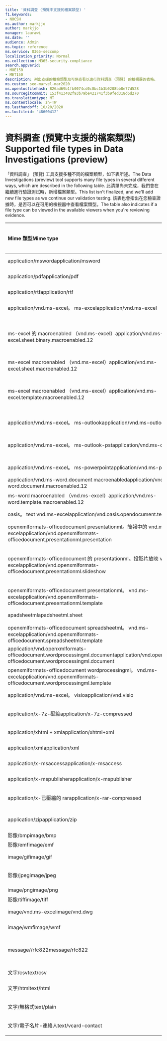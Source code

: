 ```yaml
---
title: '資料調查 (預覽中支援的檔案類型) '
f1.keywords:
- NOCSH
ms.author: markjjo
author: markjjo
manager: laurawi
ms.date: ''
audience: Admin
ms.topic: reference
ms.service: O365-seccomp
localization_priority: Normal
ms.collection: M365-security-compliance
search.appverid:
- MOE150
- MET150
description: 列出支援的檔案類型及可供查看以進行資料調查 (預覽) 的檢視器的表格。
ms.custom: seo-marvel-mar2020
ms.openlocfilehash: 826ad69b1fb0074cd0c8bc1b3b0208bb8e77d528
ms.sourcegitcommit: 153f413402f93b79be421741f3b9fed318d6d270
ms.translationtype: MT
ms.contentlocale: zh-TW
ms.lasthandoff: 10/20/2020
ms.locfileid: "48600412"
---
```

# <a name="supported-file-types-in-data-investigations-preview"></a><span data-ttu-id="d0ddc-103">資料調查 (預覽中支援的檔案類型) </span><span class="sxs-lookup"><span data-stu-id="d0ddc-103">Supported file types in Data Investigations (preview)</span></span>

<span data-ttu-id="d0ddc-104">「資料調查」 (預覽) 工具支援多種不同的檔案類型，如下表所述。</span><span class="sxs-lookup"><span data-stu-id="d0ddc-104">The Data Investigations (preview) tool supports many file types in several different ways, which are described in the following table.</span></span> <span data-ttu-id="d0ddc-105">此清單尚未完成，我們會在繼續進行驗證測試時，新增檔案類型。</span><span class="sxs-lookup"><span data-stu-id="d0ddc-105">This list isn't finalized, and we'll add new file types as we continue our validation testing.</span></span> <span data-ttu-id="d0ddc-106">該表也會指出在您檢查證據時，是否可以在可用的檢視器中查看檔案類型。</span><span class="sxs-lookup"><span data-stu-id="d0ddc-106">The table also indicates if a file type can be viewed in the available viewers when you're reviewing evidence.</span></span>

| <span data-ttu-id="d0ddc-107">Mime 類型</span><span class="sxs-lookup"><span data-stu-id="d0ddc-107">Mime type</span></span> | <span data-ttu-id="d0ddc-108">檔類別</span><span class="sxs-lookup"><span data-stu-id="d0ddc-108">File class</span></span> | <span data-ttu-id="d0ddc-109">原生檢視器</span><span class="sxs-lookup"><span data-stu-id="d0ddc-109">Native viewer</span></span> | <span data-ttu-id="d0ddc-110">文字檢視器</span><span class="sxs-lookup"><span data-stu-id="d0ddc-110">Text viewer</span></span> | <span data-ttu-id="d0ddc-111">批註檢視器</span><span class="sxs-lookup"><span data-stu-id="d0ddc-111">Annotate viewer</span></span> | <span data-ttu-id="d0ddc-112">容器提取</span><span class="sxs-lookup"><span data-stu-id="d0ddc-112">Container extraction</span></span> | <span data-ttu-id="d0ddc-113">Extensions</span><span class="sxs-lookup"><span data-stu-id="d0ddc-113">Extensions</span></span> |
|:------|:------|:------|:------|:------|:------|:------|
|<span data-ttu-id="d0ddc-114">application/msword</span><span class="sxs-lookup"><span data-stu-id="d0ddc-114">application/msword</span></span> | <span data-ttu-id="d0ddc-115">文件</span><span class="sxs-lookup"><span data-stu-id="d0ddc-115">Document</span></span> | <span data-ttu-id="d0ddc-116">是</span><span class="sxs-lookup"><span data-stu-id="d0ddc-116">Yes</span></span> | <span data-ttu-id="d0ddc-117">是</span><span class="sxs-lookup"><span data-stu-id="d0ddc-117">Yes</span></span> | <span data-ttu-id="d0ddc-118">是</span><span class="sxs-lookup"><span data-stu-id="d0ddc-118">Yes</span></span> | <span data-ttu-id="d0ddc-119">否</span><span class="sxs-lookup"><span data-stu-id="d0ddc-119">No</span></span> | <span data-ttu-id="d0ddc-120">.doc; .dat</span><span class="sxs-lookup"><span data-stu-id="d0ddc-120">.doc; .dat</span></span> |
|<span data-ttu-id="d0ddc-121">application/pdf</span><span class="sxs-lookup"><span data-stu-id="d0ddc-121">application/pdf</span></span> | <span data-ttu-id="d0ddc-122">文件</span><span class="sxs-lookup"><span data-stu-id="d0ddc-122">Document</span></span> | <span data-ttu-id="d0ddc-123">是</span><span class="sxs-lookup"><span data-stu-id="d0ddc-123">Yes</span></span> | <span data-ttu-id="d0ddc-124">是</span><span class="sxs-lookup"><span data-stu-id="d0ddc-124">Yes</span></span> | <span data-ttu-id="d0ddc-125">是</span><span class="sxs-lookup"><span data-stu-id="d0ddc-125">Yes</span></span> | <span data-ttu-id="d0ddc-126">否</span><span class="sxs-lookup"><span data-stu-id="d0ddc-126">No</span></span> | <span data-ttu-id="d0ddc-127">.pdf</span><span class="sxs-lookup"><span data-stu-id="d0ddc-127">.pdf</span></span> |
|<span data-ttu-id="d0ddc-128">application/rtf</span><span class="sxs-lookup"><span data-stu-id="d0ddc-128">application/rtf</span></span> | <span data-ttu-id="d0ddc-129">文件</span><span class="sxs-lookup"><span data-stu-id="d0ddc-129">Document</span></span> | <span data-ttu-id="d0ddc-130">是</span><span class="sxs-lookup"><span data-stu-id="d0ddc-130">Yes</span></span> | <span data-ttu-id="d0ddc-131">是</span><span class="sxs-lookup"><span data-stu-id="d0ddc-131">Yes</span></span> | <span data-ttu-id="d0ddc-132">是</span><span class="sxs-lookup"><span data-stu-id="d0ddc-132">Yes</span></span> | <span data-ttu-id="d0ddc-133">否</span><span class="sxs-lookup"><span data-stu-id="d0ddc-133">No</span></span> | <span data-ttu-id="d0ddc-134">.rtf; .doc</span><span class="sxs-lookup"><span data-stu-id="d0ddc-134">.rtf; .doc</span></span> |
|<span data-ttu-id="d0ddc-135">application/vnd.ms-excel。 ms-excel</span><span class="sxs-lookup"><span data-stu-id="d0ddc-135">application/vnd.ms-excel</span></span> | <span data-ttu-id="d0ddc-136">文件</span><span class="sxs-lookup"><span data-stu-id="d0ddc-136">Document</span></span> | <span data-ttu-id="d0ddc-137">是</span><span class="sxs-lookup"><span data-stu-id="d0ddc-137">Yes</span></span> | <span data-ttu-id="d0ddc-138">是</span><span class="sxs-lookup"><span data-stu-id="d0ddc-138">Yes</span></span> | <span data-ttu-id="d0ddc-139">是</span><span class="sxs-lookup"><span data-stu-id="d0ddc-139">Yes</span></span> | <span data-ttu-id="d0ddc-140">否</span><span class="sxs-lookup"><span data-stu-id="d0ddc-140">No</span></span> | <span data-ttu-id="d0ddc-141">.xls; .dat</span><span class="sxs-lookup"><span data-stu-id="d0ddc-141">.xls; .dat</span></span> |
|<span data-ttu-id="d0ddc-142">ms-excel 的 macroenabled （vnd.ms-excel）</span><span class="sxs-lookup"><span data-stu-id="d0ddc-142">application/vnd.ms-excel.sheet.binary.macroenabled.12</span></span> | <span data-ttu-id="d0ddc-143">生產力/開放式檔案格式</span><span class="sxs-lookup"><span data-stu-id="d0ddc-143">Productivity / Open Document Format</span></span> | <span data-ttu-id="d0ddc-144">是</span><span class="sxs-lookup"><span data-stu-id="d0ddc-144">Yes</span></span> | <span data-ttu-id="d0ddc-145">是</span><span class="sxs-lookup"><span data-stu-id="d0ddc-145">Yes</span></span> | <span data-ttu-id="d0ddc-146">否</span><span class="sxs-lookup"><span data-stu-id="d0ddc-146">No</span></span> | <span data-ttu-id="d0ddc-147">否</span><span class="sxs-lookup"><span data-stu-id="d0ddc-147">No</span></span> | <span data-ttu-id="d0ddc-148">。 xlsb</span><span class="sxs-lookup"><span data-stu-id="d0ddc-148">.xlsb</span></span> |
|<span data-ttu-id="d0ddc-149">ms-excel macroenabled （vnd.ms-excel）</span><span class="sxs-lookup"><span data-stu-id="d0ddc-149">application/vnd.ms-excel.sheet.macroenabled.12</span></span> | <span data-ttu-id="d0ddc-150">文件</span><span class="sxs-lookup"><span data-stu-id="d0ddc-150">Document</span></span> | <span data-ttu-id="d0ddc-151">是</span><span class="sxs-lookup"><span data-stu-id="d0ddc-151">Yes</span></span> | <span data-ttu-id="d0ddc-152">是</span><span class="sxs-lookup"><span data-stu-id="d0ddc-152">Yes</span></span> | <span data-ttu-id="d0ddc-153">是</span><span class="sxs-lookup"><span data-stu-id="d0ddc-153">Yes</span></span> | <span data-ttu-id="d0ddc-154">否</span><span class="sxs-lookup"><span data-stu-id="d0ddc-154">No</span></span> | <span data-ttu-id="d0ddc-155">。 xlsm</span><span class="sxs-lookup"><span data-stu-id="d0ddc-155">.xlsm</span></span> |
|<span data-ttu-id="d0ddc-156">ms-excel macroenabled （vnd.ms-excel）</span><span class="sxs-lookup"><span data-stu-id="d0ddc-156">application/vnd.ms-excel.template.macroenabled.12</span></span> | <span data-ttu-id="d0ddc-157">生產力/開放式檔案格式</span><span class="sxs-lookup"><span data-stu-id="d0ddc-157">Productivity / Open Document Format</span></span> | <span data-ttu-id="d0ddc-158">否</span><span class="sxs-lookup"><span data-stu-id="d0ddc-158">No</span></span> | <span data-ttu-id="d0ddc-159">是</span><span class="sxs-lookup"><span data-stu-id="d0ddc-159">Yes</span></span> | <span data-ttu-id="d0ddc-160">否</span><span class="sxs-lookup"><span data-stu-id="d0ddc-160">No</span></span> | <span data-ttu-id="d0ddc-161">否</span><span class="sxs-lookup"><span data-stu-id="d0ddc-161">No</span></span> | <span data-ttu-id="d0ddc-162">。 xltm</span><span class="sxs-lookup"><span data-stu-id="d0ddc-162">.xltm</span></span> |
|<span data-ttu-id="d0ddc-163">application/vnd.ms-excel。 ms-outlook</span><span class="sxs-lookup"><span data-stu-id="d0ddc-163">application/vnd.ms-outlook</span></span> | <span data-ttu-id="d0ddc-164">生產力</span><span class="sxs-lookup"><span data-stu-id="d0ddc-164">Productivity</span></span> | <span data-ttu-id="d0ddc-165">否</span><span class="sxs-lookup"><span data-stu-id="d0ddc-165">No</span></span> | <span data-ttu-id="d0ddc-166">否</span><span class="sxs-lookup"><span data-stu-id="d0ddc-166">No</span></span> | <span data-ttu-id="d0ddc-167">否</span><span class="sxs-lookup"><span data-stu-id="d0ddc-167">No</span></span> | <span data-ttu-id="d0ddc-168">否</span><span class="sxs-lookup"><span data-stu-id="d0ddc-168">No</span></span> | <span data-ttu-id="d0ddc-169">.msg</span><span class="sxs-lookup"><span data-stu-id="d0ddc-169">.msg</span></span> |
|<span data-ttu-id="d0ddc-170">application/vnd.ms-excel。 ms-outlook-pst</span><span class="sxs-lookup"><span data-stu-id="d0ddc-170">application/vnd.ms-outlook-pst</span></span> | <span data-ttu-id="d0ddc-171">生產力/共同作業</span><span class="sxs-lookup"><span data-stu-id="d0ddc-171">Productivity / Collaboration</span></span> | <span data-ttu-id="d0ddc-172">否</span><span class="sxs-lookup"><span data-stu-id="d0ddc-172">No</span></span> | <span data-ttu-id="d0ddc-173">否</span><span class="sxs-lookup"><span data-stu-id="d0ddc-173">No</span></span> | <span data-ttu-id="d0ddc-174">否</span><span class="sxs-lookup"><span data-stu-id="d0ddc-174">No</span></span> | <span data-ttu-id="d0ddc-175">是</span><span class="sxs-lookup"><span data-stu-id="d0ddc-175">Yes</span></span> | <span data-ttu-id="d0ddc-176">.pst</span><span class="sxs-lookup"><span data-stu-id="d0ddc-176">.pst</span></span> |
|<span data-ttu-id="d0ddc-177">application/vnd.ms-excel。 ms-powerpoint</span><span class="sxs-lookup"><span data-stu-id="d0ddc-177">application/vnd.ms-powerpoint</span></span> | <span data-ttu-id="d0ddc-178">文件</span><span class="sxs-lookup"><span data-stu-id="d0ddc-178">Document</span></span> | <span data-ttu-id="d0ddc-179">是</span><span class="sxs-lookup"><span data-stu-id="d0ddc-179">Yes</span></span> | <span data-ttu-id="d0ddc-180">是</span><span class="sxs-lookup"><span data-stu-id="d0ddc-180">Yes</span></span> | <span data-ttu-id="d0ddc-181">是</span><span class="sxs-lookup"><span data-stu-id="d0ddc-181">Yes</span></span> | <span data-ttu-id="d0ddc-182">否</span><span class="sxs-lookup"><span data-stu-id="d0ddc-182">No</span></span> | <span data-ttu-id="d0ddc-183">.ppt; .pps; .pot</span><span class="sxs-lookup"><span data-stu-id="d0ddc-183">.ppt; .pps; .pot</span></span> |
|<span data-ttu-id="d0ddc-184">application/vnd.ms-word.document macroenabled</span><span class="sxs-lookup"><span data-stu-id="d0ddc-184">application/vnd.ms-word.document.macroenabled.12</span></span> | <span data-ttu-id="d0ddc-185">文件</span><span class="sxs-lookup"><span data-stu-id="d0ddc-185">Document</span></span> | <span data-ttu-id="d0ddc-186">是</span><span class="sxs-lookup"><span data-stu-id="d0ddc-186">Yes</span></span> | <span data-ttu-id="d0ddc-187">是</span><span class="sxs-lookup"><span data-stu-id="d0ddc-187">Yes</span></span> | <span data-ttu-id="d0ddc-188">是</span><span class="sxs-lookup"><span data-stu-id="d0ddc-188">Yes</span></span> | <span data-ttu-id="d0ddc-189">否</span><span class="sxs-lookup"><span data-stu-id="d0ddc-189">No</span></span> | <span data-ttu-id="d0ddc-190">.docm</span><span class="sxs-lookup"><span data-stu-id="d0ddc-190">.docm</span></span> |
|<span data-ttu-id="d0ddc-191">ms-word macroenabled （vnd.ms-excel）</span><span class="sxs-lookup"><span data-stu-id="d0ddc-191">application/vnd.ms-word.template.macroenabled.12</span></span> | <span data-ttu-id="d0ddc-192">文件</span><span class="sxs-lookup"><span data-stu-id="d0ddc-192">Document</span></span> | <span data-ttu-id="d0ddc-193">是</span><span class="sxs-lookup"><span data-stu-id="d0ddc-193">Yes</span></span> | <span data-ttu-id="d0ddc-194">是</span><span class="sxs-lookup"><span data-stu-id="d0ddc-194">Yes</span></span> | <span data-ttu-id="d0ddc-195">是</span><span class="sxs-lookup"><span data-stu-id="d0ddc-195">Yes</span></span> | <span data-ttu-id="d0ddc-196">否</span><span class="sxs-lookup"><span data-stu-id="d0ddc-196">No</span></span> | <span data-ttu-id="d0ddc-197">normal.dotm</span><span class="sxs-lookup"><span data-stu-id="d0ddc-197">.dotm</span></span> |
|<span data-ttu-id="d0ddc-198">oasis。 text vnd.ms-excel</span><span class="sxs-lookup"><span data-stu-id="d0ddc-198">application/vnd.oasis.opendocument.text</span></span> | <span data-ttu-id="d0ddc-199">文件</span><span class="sxs-lookup"><span data-stu-id="d0ddc-199">Document</span></span> | <span data-ttu-id="d0ddc-200">是</span><span class="sxs-lookup"><span data-stu-id="d0ddc-200">Yes</span></span> | <span data-ttu-id="d0ddc-201">是</span><span class="sxs-lookup"><span data-stu-id="d0ddc-201">Yes</span></span> | <span data-ttu-id="d0ddc-202">是</span><span class="sxs-lookup"><span data-stu-id="d0ddc-202">Yes</span></span> | <span data-ttu-id="d0ddc-203">否</span><span class="sxs-lookup"><span data-stu-id="d0ddc-203">No</span></span> | <span data-ttu-id="d0ddc-204">odt</span><span class="sxs-lookup"><span data-stu-id="d0ddc-204">.odt;</span></span>  |
|<span data-ttu-id="d0ddc-205">openxmlformats-officedocument presentationml。簡報中的 vnd.ms-excel</span><span class="sxs-lookup"><span data-stu-id="d0ddc-205">application/vnd.openxmlformats-officedocument.presentationml.presentation</span></span> | <span data-ttu-id="d0ddc-206">文件</span><span class="sxs-lookup"><span data-stu-id="d0ddc-206">Document</span></span> | <span data-ttu-id="d0ddc-207">是</span><span class="sxs-lookup"><span data-stu-id="d0ddc-207">Yes</span></span> | <span data-ttu-id="d0ddc-208">是</span><span class="sxs-lookup"><span data-stu-id="d0ddc-208">Yes</span></span> | <span data-ttu-id="d0ddc-209">是</span><span class="sxs-lookup"><span data-stu-id="d0ddc-209">Yes</span></span> | <span data-ttu-id="d0ddc-210">否</span><span class="sxs-lookup"><span data-stu-id="d0ddc-210">No</span></span> | <span data-ttu-id="d0ddc-211">.pptx</span><span class="sxs-lookup"><span data-stu-id="d0ddc-211">.pptx</span></span> |
|<span data-ttu-id="d0ddc-212">openxmlformats-officedocument 的 presentationml。投影片放映 vnd.ms-excel</span><span class="sxs-lookup"><span data-stu-id="d0ddc-212">application/vnd.openxmlformats-officedocument.presentationml.slideshow</span></span> | <span data-ttu-id="d0ddc-213">生產力/開放式檔案格式</span><span class="sxs-lookup"><span data-stu-id="d0ddc-213">Productivity / Open Document Format</span></span> | <span data-ttu-id="d0ddc-214">是</span><span class="sxs-lookup"><span data-stu-id="d0ddc-214">Yes</span></span> | <span data-ttu-id="d0ddc-215">是</span><span class="sxs-lookup"><span data-stu-id="d0ddc-215">Yes</span></span> | <span data-ttu-id="d0ddc-216">是</span><span class="sxs-lookup"><span data-stu-id="d0ddc-216">Yes</span></span> | <span data-ttu-id="d0ddc-217">否</span><span class="sxs-lookup"><span data-stu-id="d0ddc-217">No</span></span> | <span data-ttu-id="d0ddc-218">。 ppsx</span><span class="sxs-lookup"><span data-stu-id="d0ddc-218">.ppsx</span></span> |
|<span data-ttu-id="d0ddc-219">openxmlformats-officedocument presentationml。 vnd.ms-excel</span><span class="sxs-lookup"><span data-stu-id="d0ddc-219">application/vnd.openxmlformats-officedocument.presentationml.template</span></span> | <span data-ttu-id="d0ddc-220">文件</span><span class="sxs-lookup"><span data-stu-id="d0ddc-220">Document</span></span> | <span data-ttu-id="d0ddc-221">是</span><span class="sxs-lookup"><span data-stu-id="d0ddc-221">Yes</span></span> | <span data-ttu-id="d0ddc-222">是</span><span class="sxs-lookup"><span data-stu-id="d0ddc-222">Yes</span></span> | <span data-ttu-id="d0ddc-223">是</span><span class="sxs-lookup"><span data-stu-id="d0ddc-223">Yes</span></span> | <span data-ttu-id="d0ddc-224">否</span><span class="sxs-lookup"><span data-stu-id="d0ddc-224">No</span></span> | <span data-ttu-id="d0ddc-225">。 potx</span><span class="sxs-lookup"><span data-stu-id="d0ddc-225">.potx</span></span> |
| <span data-ttu-id="d0ddc-226">apadsheetml</span><span class="sxs-lookup"><span data-stu-id="d0ddc-226">apadsheetml.sheet</span></span> | <span data-ttu-id="d0ddc-227">文件</span><span class="sxs-lookup"><span data-stu-id="d0ddc-227">Document</span></span> | <span data-ttu-id="d0ddc-228">是</span><span class="sxs-lookup"><span data-stu-id="d0ddc-228">Yes</span></span> | <span data-ttu-id="d0ddc-229">是</span><span class="sxs-lookup"><span data-stu-id="d0ddc-229">Yes</span></span> | <span data-ttu-id="d0ddc-230">是</span><span class="sxs-lookup"><span data-stu-id="d0ddc-230">Yes</span></span> | <span data-ttu-id="d0ddc-231">否</span><span class="sxs-lookup"><span data-stu-id="d0ddc-231">No</span></span> | <span data-ttu-id="d0ddc-232">.xlsx</span><span class="sxs-lookup"><span data-stu-id="d0ddc-232">.xlsx</span></span> |
|<span data-ttu-id="d0ddc-233">openxmlformats-officedocument spreadsheetml。 vnd.ms-excel</span><span class="sxs-lookup"><span data-stu-id="d0ddc-233">application/vnd.openxmlformats-officedocument.spreadsheetml.template</span></span> | <span data-ttu-id="d0ddc-234">文件</span><span class="sxs-lookup"><span data-stu-id="d0ddc-234">Document</span></span> | <span data-ttu-id="d0ddc-235">是</span><span class="sxs-lookup"><span data-stu-id="d0ddc-235">Yes</span></span> | <span data-ttu-id="d0ddc-236">是</span><span class="sxs-lookup"><span data-stu-id="d0ddc-236">Yes</span></span> | <span data-ttu-id="d0ddc-237">是</span><span class="sxs-lookup"><span data-stu-id="d0ddc-237">Yes</span></span> | <span data-ttu-id="d0ddc-238">否</span><span class="sxs-lookup"><span data-stu-id="d0ddc-238">No</span></span> | <span data-ttu-id="d0ddc-239">。 .xltx</span><span class="sxs-lookup"><span data-stu-id="d0ddc-239">.xltx</span></span> |
|<span data-ttu-id="d0ddc-240">application/vnd.openxmlformats-officedocument.wordprocessingml.document</span><span class="sxs-lookup"><span data-stu-id="d0ddc-240">application/vnd.openxmlformats-officedocument.wordprocessingml.document</span></span> | <span data-ttu-id="d0ddc-241">文件</span><span class="sxs-lookup"><span data-stu-id="d0ddc-241">Document</span></span> | <span data-ttu-id="d0ddc-242">是</span><span class="sxs-lookup"><span data-stu-id="d0ddc-242">Yes</span></span> | <span data-ttu-id="d0ddc-243">是</span><span class="sxs-lookup"><span data-stu-id="d0ddc-243">Yes</span></span> | <span data-ttu-id="d0ddc-244">是</span><span class="sxs-lookup"><span data-stu-id="d0ddc-244">Yes</span></span> | <span data-ttu-id="d0ddc-245">否</span><span class="sxs-lookup"><span data-stu-id="d0ddc-245">No</span></span> | <span data-ttu-id="d0ddc-246">.docx</span><span class="sxs-lookup"><span data-stu-id="d0ddc-246">.docx</span></span> |
|<span data-ttu-id="d0ddc-247">openxmlformats-officedocument wordprocessingml。 vnd.ms-excel</span><span class="sxs-lookup"><span data-stu-id="d0ddc-247">application/vnd.openxmlformats-officedocument.wordprocessingml.template</span></span> | <span data-ttu-id="d0ddc-248">文件</span><span class="sxs-lookup"><span data-stu-id="d0ddc-248">Document</span></span> | <span data-ttu-id="d0ddc-249">是</span><span class="sxs-lookup"><span data-stu-id="d0ddc-249">Yes</span></span> | <span data-ttu-id="d0ddc-250">是</span><span class="sxs-lookup"><span data-stu-id="d0ddc-250">Yes</span></span> | <span data-ttu-id="d0ddc-251">是</span><span class="sxs-lookup"><span data-stu-id="d0ddc-251">Yes</span></span> | <span data-ttu-id="d0ddc-252">否</span><span class="sxs-lookup"><span data-stu-id="d0ddc-252">No</span></span> | <span data-ttu-id="d0ddc-253">。 dotx</span><span class="sxs-lookup"><span data-stu-id="d0ddc-253">.dotx</span></span> |
|<span data-ttu-id="d0ddc-254">application/vnd.ms-excel。 visio</span><span class="sxs-lookup"><span data-stu-id="d0ddc-254">application/vnd.visio</span></span> | <span data-ttu-id="d0ddc-255">文件</span><span class="sxs-lookup"><span data-stu-id="d0ddc-255">Document</span></span> | <span data-ttu-id="d0ddc-256">是</span><span class="sxs-lookup"><span data-stu-id="d0ddc-256">Yes</span></span> | <span data-ttu-id="d0ddc-257">是</span><span class="sxs-lookup"><span data-stu-id="d0ddc-257">Yes</span></span> | <span data-ttu-id="d0ddc-258">是</span><span class="sxs-lookup"><span data-stu-id="d0ddc-258">Yes</span></span> | <span data-ttu-id="d0ddc-259">否</span><span class="sxs-lookup"><span data-stu-id="d0ddc-259">No</span></span> | <span data-ttu-id="d0ddc-260">.vsd</span><span class="sxs-lookup"><span data-stu-id="d0ddc-260">.vsd</span></span> |
|<span data-ttu-id="d0ddc-261">application/x-7z-壓縮</span><span class="sxs-lookup"><span data-stu-id="d0ddc-261">application/x-7z-compressed</span></span> | <span data-ttu-id="d0ddc-262">封存/容器</span><span class="sxs-lookup"><span data-stu-id="d0ddc-262">Archive / Container</span></span> | <span data-ttu-id="d0ddc-263">否</span><span class="sxs-lookup"><span data-stu-id="d0ddc-263">No</span></span> | <span data-ttu-id="d0ddc-264">否</span><span class="sxs-lookup"><span data-stu-id="d0ddc-264">No</span></span> | <span data-ttu-id="d0ddc-265">否</span><span class="sxs-lookup"><span data-stu-id="d0ddc-265">No</span></span> | <span data-ttu-id="d0ddc-266">是</span><span class="sxs-lookup"><span data-stu-id="d0ddc-266">Yes</span></span> | <span data-ttu-id="d0ddc-267">.7z</span><span class="sxs-lookup"><span data-stu-id="d0ddc-267">.7z</span></span> |
|<span data-ttu-id="d0ddc-268">application/xhtml + xml</span><span class="sxs-lookup"><span data-stu-id="d0ddc-268">application/xhtml+xml</span></span> | <span data-ttu-id="d0ddc-269">文件</span><span class="sxs-lookup"><span data-stu-id="d0ddc-269">Document</span></span> | <span data-ttu-id="d0ddc-270">是</span><span class="sxs-lookup"><span data-stu-id="d0ddc-270">Yes</span></span> | <span data-ttu-id="d0ddc-271">是</span><span class="sxs-lookup"><span data-stu-id="d0ddc-271">Yes</span></span> | <span data-ttu-id="d0ddc-272">是</span><span class="sxs-lookup"><span data-stu-id="d0ddc-272">Yes</span></span> | <span data-ttu-id="d0ddc-273">否</span><span class="sxs-lookup"><span data-stu-id="d0ddc-273">No</span></span> | <span data-ttu-id="d0ddc-274">的 xhtml</span><span class="sxs-lookup"><span data-stu-id="d0ddc-274">.xhtml</span></span> |
|<span data-ttu-id="d0ddc-275">application/xml</span><span class="sxs-lookup"><span data-stu-id="d0ddc-275">application/xml</span></span> | <span data-ttu-id="d0ddc-276">文件</span><span class="sxs-lookup"><span data-stu-id="d0ddc-276">Document</span></span> | <span data-ttu-id="d0ddc-277">是</span><span class="sxs-lookup"><span data-stu-id="d0ddc-277">Yes</span></span> | <span data-ttu-id="d0ddc-278">是</span><span class="sxs-lookup"><span data-stu-id="d0ddc-278">Yes</span></span> | <span data-ttu-id="d0ddc-279">是</span><span class="sxs-lookup"><span data-stu-id="d0ddc-279">Yes</span></span> | <span data-ttu-id="d0ddc-280">否</span><span class="sxs-lookup"><span data-stu-id="d0ddc-280">No</span></span> | <span data-ttu-id="d0ddc-281">.xml</span><span class="sxs-lookup"><span data-stu-id="d0ddc-281">.xml</span></span> |
|<span data-ttu-id="d0ddc-282">application/x-msaccess</span><span class="sxs-lookup"><span data-stu-id="d0ddc-282">application/x-msaccess</span></span> | <span data-ttu-id="d0ddc-283">文件</span><span class="sxs-lookup"><span data-stu-id="d0ddc-283">Document</span></span> | <span data-ttu-id="d0ddc-284">是</span><span class="sxs-lookup"><span data-stu-id="d0ddc-284">Yes</span></span> | <span data-ttu-id="d0ddc-285">是</span><span class="sxs-lookup"><span data-stu-id="d0ddc-285">Yes</span></span> | <span data-ttu-id="d0ddc-286">是</span><span class="sxs-lookup"><span data-stu-id="d0ddc-286">Yes</span></span> | <span data-ttu-id="d0ddc-287">否</span><span class="sxs-lookup"><span data-stu-id="d0ddc-287">No</span></span> | <span data-ttu-id="d0ddc-288">.mdb</span><span class="sxs-lookup"><span data-stu-id="d0ddc-288">.mdb</span></span> |
|<span data-ttu-id="d0ddc-289">application/x-mspublisher</span><span class="sxs-lookup"><span data-stu-id="d0ddc-289">application/x-mspublisher</span></span> | <span data-ttu-id="d0ddc-290">文件</span><span class="sxs-lookup"><span data-stu-id="d0ddc-290">Document</span></span> | <span data-ttu-id="d0ddc-291">是</span><span class="sxs-lookup"><span data-stu-id="d0ddc-291">Yes</span></span> | <span data-ttu-id="d0ddc-292">是</span><span class="sxs-lookup"><span data-stu-id="d0ddc-292">Yes</span></span> | <span data-ttu-id="d0ddc-293">是</span><span class="sxs-lookup"><span data-stu-id="d0ddc-293">Yes</span></span> | <span data-ttu-id="d0ddc-294">否</span><span class="sxs-lookup"><span data-stu-id="d0ddc-294">No</span></span> | <span data-ttu-id="d0ddc-295">pub</span><span class="sxs-lookup"><span data-stu-id="d0ddc-295">.pub</span></span> |
|<span data-ttu-id="d0ddc-296">application/x-已壓縮的 rar</span><span class="sxs-lookup"><span data-stu-id="d0ddc-296">application/x-rar-compressed</span></span> | <span data-ttu-id="d0ddc-297">封存/容器</span><span class="sxs-lookup"><span data-stu-id="d0ddc-297">Archive / Container</span></span> | <span data-ttu-id="d0ddc-298">否</span><span class="sxs-lookup"><span data-stu-id="d0ddc-298">No</span></span> | <span data-ttu-id="d0ddc-299">否</span><span class="sxs-lookup"><span data-stu-id="d0ddc-299">No</span></span> | <span data-ttu-id="d0ddc-300">否</span><span class="sxs-lookup"><span data-stu-id="d0ddc-300">No</span></span> | <span data-ttu-id="d0ddc-301">是</span><span class="sxs-lookup"><span data-stu-id="d0ddc-301">Yes</span></span> | <span data-ttu-id="d0ddc-302">rar</span><span class="sxs-lookup"><span data-stu-id="d0ddc-302">.rar</span></span> |
| <span data-ttu-id="d0ddc-303">application/zip</span><span class="sxs-lookup"><span data-stu-id="d0ddc-303">application/zip</span></span> | <span data-ttu-id="d0ddc-304">封存/容器</span><span class="sxs-lookup"><span data-stu-id="d0ddc-304">Archive / Container</span></span> | <span data-ttu-id="d0ddc-305">否</span><span class="sxs-lookup"><span data-stu-id="d0ddc-305">No</span></span> | <span data-ttu-id="d0ddc-306">否</span><span class="sxs-lookup"><span data-stu-id="d0ddc-306">No</span></span> | <span data-ttu-id="d0ddc-307">否</span><span class="sxs-lookup"><span data-stu-id="d0ddc-307">No</span></span> | <span data-ttu-id="d0ddc-308">是</span><span class="sxs-lookup"><span data-stu-id="d0ddc-308">Yes</span></span> | <span data-ttu-id="d0ddc-309">.zip</span><span class="sxs-lookup"><span data-stu-id="d0ddc-309">.zip</span></span> |
|<span data-ttu-id="d0ddc-310">影像/bmp</span><span class="sxs-lookup"><span data-stu-id="d0ddc-310">image/bmp</span></span> | <span data-ttu-id="d0ddc-311">影像</span><span class="sxs-lookup"><span data-stu-id="d0ddc-311">Image</span></span> | <span data-ttu-id="d0ddc-312">是</span><span class="sxs-lookup"><span data-stu-id="d0ddc-312">Yes</span></span> | <span data-ttu-id="d0ddc-313">是</span><span class="sxs-lookup"><span data-stu-id="d0ddc-313">Yes</span></span> | <span data-ttu-id="d0ddc-314">是</span><span class="sxs-lookup"><span data-stu-id="d0ddc-314">Yes</span></span> | <span data-ttu-id="d0ddc-315">否</span><span class="sxs-lookup"><span data-stu-id="d0ddc-315">No</span></span> | <span data-ttu-id="d0ddc-316">.bmp</span><span class="sxs-lookup"><span data-stu-id="d0ddc-316">.bmp</span></span> |
|<span data-ttu-id="d0ddc-317">影像/emf</span><span class="sxs-lookup"><span data-stu-id="d0ddc-317">image/emf</span></span> | <span data-ttu-id="d0ddc-318">影像</span><span class="sxs-lookup"><span data-stu-id="d0ddc-318">Image</span></span> | <span data-ttu-id="d0ddc-319">是</span><span class="sxs-lookup"><span data-stu-id="d0ddc-319">Yes</span></span> | <span data-ttu-id="d0ddc-320">是</span><span class="sxs-lookup"><span data-stu-id="d0ddc-320">Yes</span></span> | <span data-ttu-id="d0ddc-321">是</span><span class="sxs-lookup"><span data-stu-id="d0ddc-321">Yes</span></span> | <span data-ttu-id="d0ddc-322">否</span><span class="sxs-lookup"><span data-stu-id="d0ddc-322">No</span></span> | <span data-ttu-id="d0ddc-323">.emf</span><span class="sxs-lookup"><span data-stu-id="d0ddc-323">.emf</span></span> |
|<span data-ttu-id="d0ddc-324">image/gif</span><span class="sxs-lookup"><span data-stu-id="d0ddc-324">image/gif</span></span> | <span data-ttu-id="d0ddc-325">文件</span><span class="sxs-lookup"><span data-stu-id="d0ddc-325">Document</span></span> | <span data-ttu-id="d0ddc-326">是</span><span class="sxs-lookup"><span data-stu-id="d0ddc-326">Yes</span></span> | <span data-ttu-id="d0ddc-327">是</span><span class="sxs-lookup"><span data-stu-id="d0ddc-327">Yes</span></span> | <span data-ttu-id="d0ddc-328">是</span><span class="sxs-lookup"><span data-stu-id="d0ddc-328">Yes</span></span> | <span data-ttu-id="d0ddc-329">否</span><span class="sxs-lookup"><span data-stu-id="d0ddc-329">No</span></span> | <span data-ttu-id="d0ddc-330">.gif</span><span class="sxs-lookup"><span data-stu-id="d0ddc-330">.gif</span></span> |
|<span data-ttu-id="d0ddc-331">影像/jpeg</span><span class="sxs-lookup"><span data-stu-id="d0ddc-331">image/jpeg</span></span> | <span data-ttu-id="d0ddc-332">影像</span><span class="sxs-lookup"><span data-stu-id="d0ddc-332">Image</span></span> | <span data-ttu-id="d0ddc-333">是</span><span class="sxs-lookup"><span data-stu-id="d0ddc-333">Yes</span></span> | <span data-ttu-id="d0ddc-334">是</span><span class="sxs-lookup"><span data-stu-id="d0ddc-334">Yes</span></span> | <span data-ttu-id="d0ddc-335">是</span><span class="sxs-lookup"><span data-stu-id="d0ddc-335">Yes</span></span> | <span data-ttu-id="d0ddc-336">否</span><span class="sxs-lookup"><span data-stu-id="d0ddc-336">No</span></span> | <span data-ttu-id="d0ddc-337">.jpg;. jpeg; .dat; jpgt</span><span class="sxs-lookup"><span data-stu-id="d0ddc-337">.jpg; .jpeg; .dat; .jpgt</span></span> |
|<span data-ttu-id="d0ddc-338">image/png</span><span class="sxs-lookup"><span data-stu-id="d0ddc-338">image/png</span></span> | <span data-ttu-id="d0ddc-339">影像</span><span class="sxs-lookup"><span data-stu-id="d0ddc-339">Image</span></span> | <span data-ttu-id="d0ddc-340">是</span><span class="sxs-lookup"><span data-stu-id="d0ddc-340">Yes</span></span> | <span data-ttu-id="d0ddc-341">是</span><span class="sxs-lookup"><span data-stu-id="d0ddc-341">Yes</span></span> | <span data-ttu-id="d0ddc-342">是</span><span class="sxs-lookup"><span data-stu-id="d0ddc-342">Yes</span></span> | <span data-ttu-id="d0ddc-343">否</span><span class="sxs-lookup"><span data-stu-id="d0ddc-343">No</span></span> | <span data-ttu-id="d0ddc-344">.png</span><span class="sxs-lookup"><span data-stu-id="d0ddc-344">.png</span></span> |
|<span data-ttu-id="d0ddc-345">影像/tiff</span><span class="sxs-lookup"><span data-stu-id="d0ddc-345">image/tiff</span></span> | <span data-ttu-id="d0ddc-346">影像</span><span class="sxs-lookup"><span data-stu-id="d0ddc-346">Image</span></span> | <span data-ttu-id="d0ddc-347">是</span><span class="sxs-lookup"><span data-stu-id="d0ddc-347">Yes</span></span> | <span data-ttu-id="d0ddc-348">是</span><span class="sxs-lookup"><span data-stu-id="d0ddc-348">Yes</span></span> | <span data-ttu-id="d0ddc-349">是</span><span class="sxs-lookup"><span data-stu-id="d0ddc-349">Yes</span></span> | <span data-ttu-id="d0ddc-350">否</span><span class="sxs-lookup"><span data-stu-id="d0ddc-350">No</span></span> | <span data-ttu-id="d0ddc-351">.tif</span><span class="sxs-lookup"><span data-stu-id="d0ddc-351">.tif</span></span> |
|<span data-ttu-id="d0ddc-352">image/vnd.ms-excel</span><span class="sxs-lookup"><span data-stu-id="d0ddc-352">image/vnd.dwg</span></span> | <span data-ttu-id="d0ddc-353">文件</span><span class="sxs-lookup"><span data-stu-id="d0ddc-353">Document</span></span> | <span data-ttu-id="d0ddc-354">是</span><span class="sxs-lookup"><span data-stu-id="d0ddc-354">Yes</span></span> | <span data-ttu-id="d0ddc-355">是</span><span class="sxs-lookup"><span data-stu-id="d0ddc-355">Yes</span></span> | <span data-ttu-id="d0ddc-356">是</span><span class="sxs-lookup"><span data-stu-id="d0ddc-356">Yes</span></span> | <span data-ttu-id="d0ddc-357">否</span><span class="sxs-lookup"><span data-stu-id="d0ddc-357">No</span></span> | <span data-ttu-id="d0ddc-358">dwg; dxf;</span><span class="sxs-lookup"><span data-stu-id="d0ddc-358">.dwg; .dxf;</span></span> |
|<span data-ttu-id="d0ddc-359">image/wmf</span><span class="sxs-lookup"><span data-stu-id="d0ddc-359">image/wmf</span></span> | <span data-ttu-id="d0ddc-360">文件</span><span class="sxs-lookup"><span data-stu-id="d0ddc-360">Document</span></span> | <span data-ttu-id="d0ddc-361">是</span><span class="sxs-lookup"><span data-stu-id="d0ddc-361">Yes</span></span> | <span data-ttu-id="d0ddc-362">是</span><span class="sxs-lookup"><span data-stu-id="d0ddc-362">Yes</span></span> | <span data-ttu-id="d0ddc-363">是</span><span class="sxs-lookup"><span data-stu-id="d0ddc-363">Yes</span></span> | <span data-ttu-id="d0ddc-364">否</span><span class="sxs-lookup"><span data-stu-id="d0ddc-364">No</span></span> | <span data-ttu-id="d0ddc-365">.wmf</span><span class="sxs-lookup"><span data-stu-id="d0ddc-365">.wmf</span></span> |
| <span data-ttu-id="d0ddc-366">message//rfc822</span><span class="sxs-lookup"><span data-stu-id="d0ddc-366">message/rfc822</span></span> | <span data-ttu-id="d0ddc-367">生產力/共同作業</span><span class="sxs-lookup"><span data-stu-id="d0ddc-367">Productivity / Collaboration</span></span> | <span data-ttu-id="d0ddc-368">否</span><span class="sxs-lookup"><span data-stu-id="d0ddc-368">No</span></span> | <span data-ttu-id="d0ddc-369">否</span><span class="sxs-lookup"><span data-stu-id="d0ddc-369">No</span></span> | <span data-ttu-id="d0ddc-370">否</span><span class="sxs-lookup"><span data-stu-id="d0ddc-370">No</span></span> | <span data-ttu-id="d0ddc-371">否</span><span class="sxs-lookup"><span data-stu-id="d0ddc-371">No</span></span> | <span data-ttu-id="d0ddc-372">.eml</span><span class="sxs-lookup"><span data-stu-id="d0ddc-372">.eml</span></span> |
|<span data-ttu-id="d0ddc-373">文字/csv</span><span class="sxs-lookup"><span data-stu-id="d0ddc-373">text/csv</span></span> | <span data-ttu-id="d0ddc-374">文件</span><span class="sxs-lookup"><span data-stu-id="d0ddc-374">Document</span></span> | <span data-ttu-id="d0ddc-375">是</span><span class="sxs-lookup"><span data-stu-id="d0ddc-375">Yes</span></span> | <span data-ttu-id="d0ddc-376">是</span><span class="sxs-lookup"><span data-stu-id="d0ddc-376">Yes</span></span> | <span data-ttu-id="d0ddc-377">是</span><span class="sxs-lookup"><span data-stu-id="d0ddc-377">Yes</span></span> | <span data-ttu-id="d0ddc-378">否</span><span class="sxs-lookup"><span data-stu-id="d0ddc-378">No</span></span> | <span data-ttu-id="d0ddc-379">.csv</span><span class="sxs-lookup"><span data-stu-id="d0ddc-379">.csv</span></span> |
|<span data-ttu-id="d0ddc-380">文字/html</span><span class="sxs-lookup"><span data-stu-id="d0ddc-380">text/html</span></span> | <span data-ttu-id="d0ddc-381">文件</span><span class="sxs-lookup"><span data-stu-id="d0ddc-381">Document</span></span> | <span data-ttu-id="d0ddc-382">是</span><span class="sxs-lookup"><span data-stu-id="d0ddc-382">Yes</span></span> | <span data-ttu-id="d0ddc-383">是</span><span class="sxs-lookup"><span data-stu-id="d0ddc-383">Yes</span></span> | <span data-ttu-id="d0ddc-384">是</span><span class="sxs-lookup"><span data-stu-id="d0ddc-384">Yes</span></span> | <span data-ttu-id="d0ddc-385">否</span><span class="sxs-lookup"><span data-stu-id="d0ddc-385">No</span></span> | <span data-ttu-id="d0ddc-386">.html; shtml; .htm</span><span class="sxs-lookup"><span data-stu-id="d0ddc-386">.html; .shtml; .htm</span></span> |
|<span data-ttu-id="d0ddc-387">文字/無格式</span><span class="sxs-lookup"><span data-stu-id="d0ddc-387">text/plain</span></span> | <span data-ttu-id="d0ddc-388">文件</span><span class="sxs-lookup"><span data-stu-id="d0ddc-388">Document</span></span> | <span data-ttu-id="d0ddc-389">是</span><span class="sxs-lookup"><span data-stu-id="d0ddc-389">Yes</span></span> | <span data-ttu-id="d0ddc-390">是</span><span class="sxs-lookup"><span data-stu-id="d0ddc-390">Yes</span></span> | <span data-ttu-id="d0ddc-391">是</span><span class="sxs-lookup"><span data-stu-id="d0ddc-391">Yes</span></span> | <span data-ttu-id="d0ddc-392">否</span><span class="sxs-lookup"><span data-stu-id="d0ddc-392">No</span></span> | <span data-ttu-id="d0ddc-393">.txt; .css;。con;. pl; .csv; .dat</span><span class="sxs-lookup"><span data-stu-id="d0ddc-393">.txt; .css;.con; .pl; .csv; .dat</span></span> |
|<span data-ttu-id="d0ddc-394">文字/電子名片-連絡人</span><span class="sxs-lookup"><span data-stu-id="d0ddc-394">text/vcard-contact</span></span> | <span data-ttu-id="d0ddc-395">文件</span><span class="sxs-lookup"><span data-stu-id="d0ddc-395">Document</span></span> | <span data-ttu-id="d0ddc-396">是</span><span class="sxs-lookup"><span data-stu-id="d0ddc-396">Yes</span></span> | <span data-ttu-id="d0ddc-397">是</span><span class="sxs-lookup"><span data-stu-id="d0ddc-397">Yes</span></span> | <span data-ttu-id="d0ddc-398">是</span><span class="sxs-lookup"><span data-stu-id="d0ddc-398">Yes</span></span> | <span data-ttu-id="d0ddc-399">否</span><span class="sxs-lookup"><span data-stu-id="d0ddc-399">No</span></span> | <span data-ttu-id="d0ddc-400">.vcf</span><span class="sxs-lookup"><span data-stu-id="d0ddc-400">.vcf</span></span> |
||||||||
